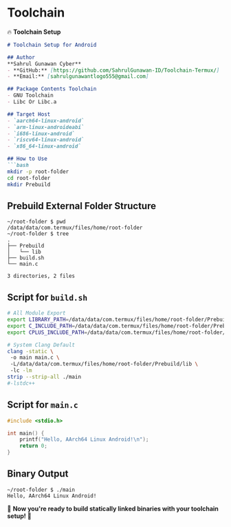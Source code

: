 # Toolchain

🔥 **Toolchain Setup**  

```markdown
# Toolchain Setup for Android  

## Author  
**Sahrul Gunawan Cyber**  
- **GitHub:** [https://github.com/SahrulGunawan-ID/Toolchain-Termux/]  
- **Email:** [sahrulgunawantlogo555@gmail.com]  

## Package Contents Toolchain  
- GNU Toolchain  
- Libc Or Libc.a  

## Target Host  
- `aarch64-linux-android`  
- `arm-linux-androideabi`  
- `i686-linux-android`  
- `riscv64-linux-android`  
- `x86_64-linux-android`  

## How to Use  
```bash
mkdir -p root-folder
cd root-folder
mkdir Prebuild
```

## Prebuild External Folder Structure  
```plaintext
~/root-folder $ pwd
/data/data/com.termux/files/home/root-folder
~/root-folder $ tree
.
├── Prebuild
│   └── lib
├── build.sh
└── main.c

3 directories, 2 files
```

## Script for `build.sh`  
```bash
# All Module Export  
export LIBRARY_PATH=/data/data/com.termux/files/home/root-folder/Prebuild/lib  
export C_INCLUDE_PATH=/data/data/com.termux/files/home/root-folder/Prebuild/include  
export CPLUS_INCLUDE_PATH=/data/data/com.termux/files/home/root-folder/Prebuild/include  

# System Clang Default  
clang -static \  
 -o main main.c \  
 -L/data/data/com.termux/files/home/root-folder/Prebuild/lib \  
 -lc -lm  
strip --strip-all ./main  
#-lstdc++  
```

## Script for `main.c`  
```c
#include <stdio.h>

int main() {
    printf("Hello, AArch64 Linux Android!\n");
    return 0;
}
```

## Binary Output  
```plaintext
~/root-folder $ ./main  
Hello, AArch64 Linux Android!  
```

🚀 **Now you're ready to build statically linked binaries with your toolchain setup! 🔧**  
